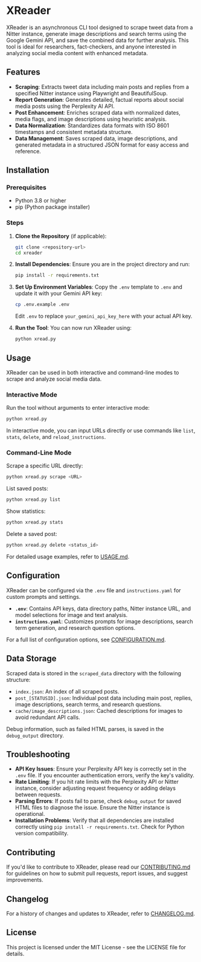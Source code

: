 # XReader

XReader is an asynchronous CLI tool designed to scrape tweet data from a Nitter instance, generate image descriptions and search terms using the Google Gemini API, and save the combined data for further analysis. This tool is ideal for researchers, fact-checkers, and anyone interested in analyzing social media content with enhanced metadata.

## Features

- **Scraping**: Extracts tweet data including main posts and replies from a specified Nitter instance using Playwright and BeautifulSoup.
- **Report Generation**: Generates detailed, factual reports about social media posts using the Perplexity AI API.
- **Post Enhancement**: Enriches scraped data with normalized dates, media flags, and image descriptions using heuristic analysis.
- **Data Normalization**: Standardizes data formats with ISO 8601 timestamps and consistent metadata structure.
- **Data Management**: Saves scraped data, image descriptions, and generated metadata in a structured JSON format for easy access and reference.

## Installation

### Prerequisites

- Python 3.8 or higher
- pip (Python package installer)

### Steps

1. **Clone the Repository** (if applicable):
   ```bash
   git clone <repository-url>
   cd xreader
   ```

2. **Install Dependencies**:
   Ensure you are in the project directory and run:
   ```bash
   pip install -r requirements.txt
   ```

3. **Set Up Environment Variables**:
   Copy the `.env` template to `.env` and update it with your Gemini API key:
   ```bash
   cp .env.example .env
   ```
   Edit `.env` to replace `your_gemini_api_key_here` with your actual API key.

4. **Run the Tool**:
   You can now run XReader using:
   ```bash
   python xread.py
   ```

## Usage

XReader can be used in both interactive and command-line modes to scrape and analyze social media data.

### Interactive Mode

Run the tool without arguments to enter interactive mode:
```bash
python xread.py
```
In interactive mode, you can input URLs directly or use commands like `list`, `stats`, `delete`, and `reload_instructions`.

### Command-Line Mode

Scrape a specific URL directly:
```bash
python xread.py scrape <URL>
```
List saved posts:
```bash
python xread.py list
```
Show statistics:
```bash
python xread.py stats
```
Delete a saved post:
```bash
python xread.py delete <status_id>
```

For detailed usage examples, refer to [USAGE.md](USAGE.md).

## Configuration

XReader can be configured via the `.env` file and `instructions.yaml` for custom prompts and settings.

- **`.env`**: Contains API keys, data directory paths, Nitter instance URL, and model selections for image and text analysis.
- **`instructions.yaml`**: Customizes prompts for image descriptions, search term generation, and research question options.

For a full list of configuration options, see [CONFIGURATION.md](CONFIGURATION.md).

## Data Storage

Scraped data is stored in the `scraped_data` directory with the following structure:
- `index.json`: An index of all scraped posts.
- `post_[STATUSID].json`: Individual post data including main post, replies, image descriptions, search terms, and research questions.
- `cache/image_descriptions.json`: Cached descriptions for images to avoid redundant API calls.

Debug information, such as failed HTML parses, is saved in the `debug_output` directory.

## Troubleshooting

- **API Key Issues**: Ensure your Perplexity API key is correctly set in the `.env` file. If you encounter authentication errors, verify the key's validity.
- **Rate Limiting**: If you hit rate limits with the Perplexity API or Nitter instance, consider adjusting request frequency or adding delays between requests.
- **Parsing Errors**: If posts fail to parse, check `debug_output` for saved HTML files to diagnose the issue. Ensure the Nitter instance is operational.
- **Installation Problems**: Verify that all dependencies are installed correctly using `pip install -r requirements.txt`. Check for Python version compatibility.

## Contributing

If you'd like to contribute to XReader, please read our [CONTRIBUTING.md](CONTRIBUTING.md) for guidelines on how to submit pull requests, report issues, and suggest improvements.

## Changelog

For a history of changes and updates to XReader, refer to [CHANGELOG.md](CHANGELOG.md).

## License

This project is licensed under the MIT License - see the LICENSE file for details.
